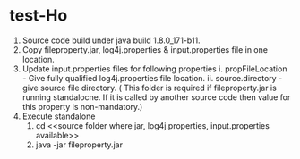 # test-Ho
1. Source code build under java build 1.8.0_171-b11.
2. Copy fileproperty.jar, log4j.properties & input.properties file in one location.
3. Update input.properties files for following properties
	i. propFileLocation - Give fully qualified log4j.properties file location.
       ii. source.directory - give source file directory. ( This folder is required if fileproperty.jar is running standalocne. If it is called by another source code then value for this property is non-mandatory.)
4. Execute standalone 
	1. cd <<source folder where jar, log4j.properties, input.properties available>>
	2. java -jar fileproperty.jar
